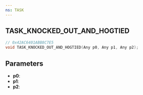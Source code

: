 ```yaml
---
ns: TASK
---
```

## TASK_KNOCKED_OUT_AND_HOGTIED

```c
// 0x42AC6401ABB8C7E5
void TASK_KNOCKED_OUT_AND_HOGTIED(Any p0, Any p1, Any p2);
```

## Parameters
* **p0**:
* **p1**:
* **p2**:
